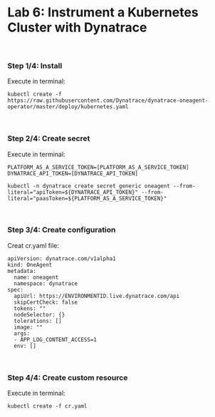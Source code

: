 # Lab 6: Instrument a Kubernetes Cluster with Dynatrace

<br>

### Step 1/4: Install 

Execute in terminal:

```
kubectl create -f https://raw.githubusercontent.com/Dynatrace/dynatrace-oneagent-operator/master/deploy/kubernetes.yaml
```

<br>

### Step 2/4: Create secret

Execute in terminal:

```
PLATFORM_AS_A_SERVICE_TOKEN=[PLATFORM_AS_A_SERVICE_TOKEN]
DYNATRACE_API_TOKEN=[DYNATRACE_API_TOKEN]

kubectl -n dynatrace create secret generic oneagent --from-literal="apiToken=${DYNATRACE_API_TOKEN}" --from-literal="paasToken=${PLATFORM_AS_A_SERVICE_TOKEN}"
```

<br>

### Step 3/4: Create configuration 

Creat cr.yaml file:

```
apiVersion: dynatrace.com/v1alpha1
kind: OneAgent
metadata:
  name: oneagent
  namespace: dynatrace
spec:
  apiUrl: https://ENVIRONMENTID.live.dynatrace.com/api
  skipCertCheck: false
  tokens: ""
  nodeSelector: {}
  tolerations: []
  image: ""
  args:
  - APP_LOG_CONTENT_ACCESS=1
  env: []
```

<br>

### Step 4/4: Create custom resource

Execute in terminal:

```
kubectl create -f cr.yaml
```

